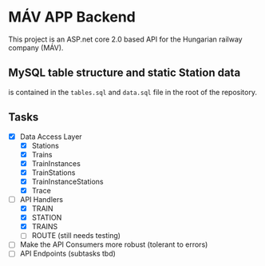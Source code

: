 # MÁV APP Backend

This project is an ASP.net core 2.0 based API for the Hungarian railway company (MÁV).

## MySQL table structure and static Station data

is contained in the `tables.sql` and `data.sql` file in the root of the repository.

## Tasks

- [x] Data Access Layer
  - [x] Stations
  - [x] Trains
  - [x] TrainInstances
  - [x] TrainStations
  - [x] TrainInstanceStations
  - [x] Trace

- [ ] API Handlers
  - [x] TRAIN
  - [x] STATION
  - [x] TRAINS
  - [ ] ROUTE (still needs testing)

- [ ] Make the API Consumers more robust (tolerant to errors)
- [ ] API Endpoints (subtasks tbd)